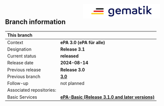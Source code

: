 <img align="right" width="250" height="47" src="images/Gematik_Logo_Flag_With_Background.png"/> <br/>    

## Branch information

|This branch||
|:----|----|
| Context| __ePA 3.0 (ePA für alle)__|
| Designation  | __Release 3.1__  |
| Current status | __released__ |
| Release date   | __2024-08-14__  |
| Previous release| __Release 3.0__|
| Previous branch | [**3.0**](https://github.com/gematik/ref-ePA-HealthRecordMigration/tree/3.0)|
| Follow-up | not planned |
| Associated repositories:||
| Basic Services | [**ePA-Basic (Release 3.1.0 and later versions)**](https://github.com/gematik/epa-basic) |

